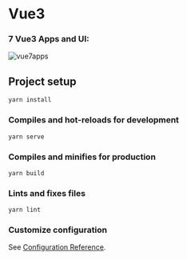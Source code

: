 # Vue3

### 7 Vue3 Apps and UI:

![vue7apps](https://user-images.githubusercontent.com/91312571/184701240-d6535944-bd73-4ceb-aedd-044ec2792438.png)

## Project setup
```
yarn install
```

### Compiles and hot-reloads for development
```
yarn serve
```

### Compiles and minifies for production
```
yarn build
```

### Lints and fixes files
```
yarn lint
```

### Customize configuration
See [Configuration Reference](https://cli.vuejs.org/config/).

